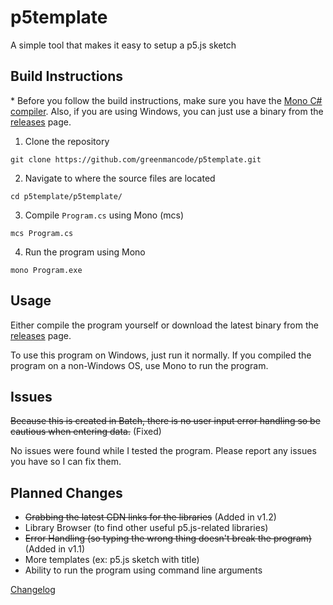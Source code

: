 # p5template
A simple tool that makes it easy to setup a p5.js sketch

## Build Instructions

\* Before you follow the build instructions, make sure you have the [Mono C# compiler](https://www.mono-project.com/). Also, if you are using Windows, you can just use a binary from the [releases](https://github.com/greenmancode/p5template/releases) page.

1. Clone the repository

`git clone https://github.com/greenmancode/p5template.git`

2. Navigate to where the source files are located

`cd p5template/p5template/`

3. Compile `Program.cs` using Mono (mcs)

`mcs Program.cs`

4. Run the program using Mono

`mono Program.exe`

## Usage

Either compile the program yourself or download the latest binary from the [releases](https://github.com/greenmancode/p5template/releases) page.

To use this program on Windows, just run it normally. If you compiled the program on a non-Windows OS, use Mono to run the program.

## Issues

~~Because this is created in Batch, there is no user input error handling so be cautious when entering data.~~ (Fixed)

No issues were found while I tested the program. Please report any issues you have so I can fix them.

## Planned Changes
* ~~Grabbing the latest CDN links for the libraries~~ (Added in v1.2)
* Library Browser (to find other useful p5.js-related libraries)
* ~~Error Handling (so typing the wrong thing doesn't break the program)~~ (Added in v1.1)
* More templates (ex: p5.js sketch with title)
* Ability to run the program using command line arguments

[Changelog](https://github.com/greenmancode/p5template/blob/master/changelog.md)
